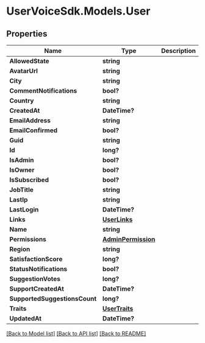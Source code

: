 # UserVoiceSdk.Models.User
## Properties

Name | Type | Description | Notes
------------ | ------------- | ------------- | -------------
**AllowedState** | **string** |  | [optional] 
**AvatarUrl** | **string** |  | [optional] 
**City** | **string** |  | [optional] 
**CommentNotifications** | **bool?** |  | [optional] 
**Country** | **string** |  | [optional] 
**CreatedAt** | **DateTime?** |  | [optional] 
**EmailAddress** | **string** |  | [optional] 
**EmailConfirmed** | **bool?** |  | [optional] 
**Guid** | **string** |  | [optional] 
**Id** | **long?** |  | [optional] 
**IsAdmin** | **bool?** |  | [optional] 
**IsOwner** | **bool?** |  | [optional] 
**IsSubscribed** | **bool?** |  | [optional] 
**JobTitle** | **string** |  | [optional] 
**LastIp** | **string** |  | [optional] 
**LastLogin** | **DateTime?** |  | [optional] 
**Links** | [**UserLinks**](UserLinks.md) |  | [optional] 
**Name** | **string** |  | [optional] 
**Permissions** | [**AdminPermission**](AdminPermission.md) |  | [optional] 
**Region** | **string** |  | [optional] 
**SatisfactionScore** | **long?** |  | [optional] 
**StatusNotifications** | **bool?** |  | [optional] 
**SuggestionVotes** | **long?** |  | [optional] 
**SupportCreatedAt** | **DateTime?** |  | [optional] 
**SupportedSuggestionsCount** | **long?** |  | [optional] 
**Traits** | [**UserTraits**](UserTraits.md) |  | [optional] 
**UpdatedAt** | **DateTime?** |  | [optional] 

[[Back to Model list]](../README.md#documentation-for-models) [[Back to API list]](../README.md#documentation-for-api-endpoints) [[Back to README]](../README.md)


